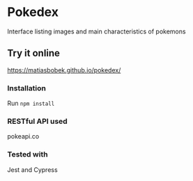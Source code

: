 # Pokedex
Interface listing images and main characteristics of pokemons

## Try it online

https://matiasbobek.github.io/pokedex/

### Installation

Run `npm install`

### RESTful API used
pokeapi.co

### Tested with
Jest and Cypress
